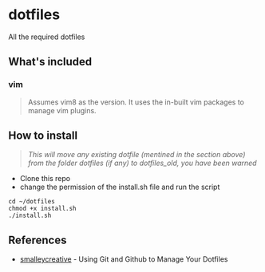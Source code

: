 # dotfiles
All the required dotfiles

## What's included
### vim
> Assumes vim8 as the version. It uses the in-built vim packages to manage
> vim plugins.

## How to install
> _This will move any existing dotfile (mentined in the section above) from the
> folder dotfiles (if any) to dotfiles_old, you have been warned_
>
 * Clone this repo
 * change the permission of the install.sh file and run the script
```
cd ~/dotfiles
chmod +x install.sh
./install.sh
```

## References
 * [smalleycreative](http://blog.smalleycreative.com/tutorials/using-git-and-github-to-manage-your-dotfiles/) - Using Git and Github to Manage Your Dotfiles
